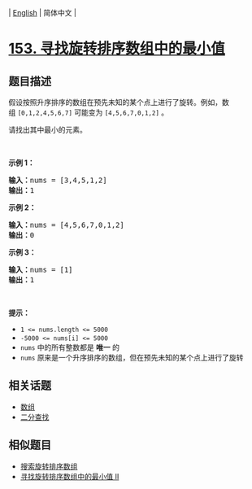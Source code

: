 
| [English](README.md) | 简体中文 |

# [153. 寻找旋转排序数组中的最小值](https://leetcode-cn.com/problems/find-minimum-in-rotated-sorted-array/)

## 题目描述

<p>假设按照升序排序的数组在预先未知的某个点上进行了旋转。例如，数组 <code>[0,1,2,4,5,6,7]</code> <strong> </strong>可能变为 <code>[4,5,6,7,0,1,2]</code> 。</p>

<p>请找出其中最小的元素。</p>

<p> </p>

<p><strong>示例 1：</strong></p>

<pre>
<strong>输入：</strong>nums = [3,4,5,1,2]
<strong>输出：</strong>1
</pre>

<p><strong>示例 2：</strong></p>

<pre>
<strong>输入：</strong>nums = [4,5,6,7,0,1,2]
<strong>输出：</strong>0
</pre>

<p><strong>示例 3：</strong></p>

<pre>
<strong>输入：</strong>nums = [1]
<strong>输出：</strong>1
</pre>

<p> </p>

<p><strong>提示：</strong></p>

<ul>
	<li><code>1 <= nums.length <= 5000</code></li>
	<li><code>-5000 <= nums[i] <= 5000</code></li>
	<li><code>nums</code> 中的所有整数都是 <strong>唯一</strong> 的</li>
	<li><code>nums</code> 原来是一个升序排序的数组，但在预先未知的某个点上进行了旋转</li>
</ul>


## 相关话题

- [数组](https://leetcode-cn.com/tag/array)
- [二分查找](https://leetcode-cn.com/tag/binary-search)

## 相似题目

- [搜索旋转排序数组](../search-in-rotated-sorted-array/README.md)
- [寻找旋转排序数组中的最小值 II](../find-minimum-in-rotated-sorted-array-ii/README.md)
